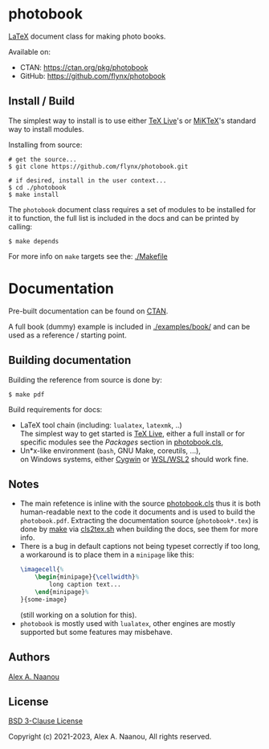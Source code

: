 photobook
=========

[LaTeX](https://www.latex-project.org/) document class for making photo books.


Available on:
- CTAN: https://ctan.org/pkg/photobook
- GitHub: https://github.com/flynx/photobook


## Install / Build

The simplest way to install is to use either 
[TeX Live](https://www.tug.org/texlive/)'s or [MiKTeX](https://miktex.org/)'s 
standard way to install modules.


Installing from source:
```shell
# get the source...
$ git clone https://github.com/flynx/photobook.git

# if desired, install in the user context...
$ cd ./photobook
$ make install
```

The `photobook` document class requires a set of modules to be installed
for it to function, the full list is included in the docs and can be 
printed by calling:
```shell
$ make depends
```

For more info on `make` targets see the: [./Makefile](./Makefile)



# Documentation

Pre-built documentation can be found on 
[CTAN](http://mirrors.ctan.org/macros/latex/contrib/photobook/photobook.pdf).


A full book (dummy) example is included in [./examples/book/](./examples/book/) 
and can be used as a reference / starting point.



## Building documentation

Building the reference from source is done by:
```shell
$ make pdf 
```

Build requirements for docs:
- LaTeX tool chain (including: `lualatex`, `latexmk`, ..)  
  The simplest way to get started is [TeX Live](https://www.tug.org/texlive/), 
  either a full install or for specific modules see the _Packages_ section 
  in [photobook.cls](./photobook.cls),
- Un\*x-like environment (`bash`, GNU Make, coreutils, ...),  
  on Windows systems, either [Cygwin](https://www.cygwin.com/) or 
  [WSL/WSL2](https://en.wikipedia.org/wiki/Windows_Subsystem_for_Linux) 
  should work fine.



## Notes

- The main refetence is inline with the source [photobook.cls](./photobook.cls) 
  thus it is both human-readable next to the code it documents and is 
  used to build the `photobook.pdf`.
  Extracting the documentation source (`photobook*.tex`) is done 
  by [make](./Makefile) via [cls2tex.sh](scripts/README.md#cls2texsh) when 
  building the docs, see them for more info.
- There is a bug in default captions not being typeset correctly if too 
  long, a workaround is to place them in a `minipage` like this:
  ```latex
  \imagecell{%
      \begin{minipage}{\cellwidth}%
          long caption text...
      \end{minipage}%
  }{some-image}
  ```
  (still working on a solution for this).
- `photobook` is mostly used with `lualatex`, other engines are mostly 
  supported but some features may misbehave.


## Authors

[Alex A. Naanou](https://github.com/flynx)



## License

[BSD 3-Clause License](./LICENSE)

Copyright (c) 2021-2023, Alex A. Naanou,
All rights reserved.


<!-- vim:set ts=4 sw=4 nowrap : -->
